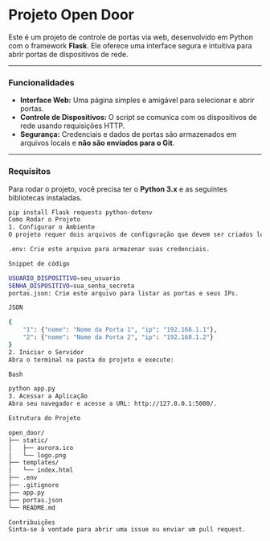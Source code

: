 # Projeto Open Door

Este é um projeto de controle de portas via web, desenvolvido em Python com o framework **Flask**. Ele oferece uma interface segura e intuitiva para abrir portas de dispositivos de rede.

---

### Funcionalidades

* **Interface Web:** Uma página simples e amigável para selecionar e abrir portas.
* **Controle de Dispositivos:** O script se comunica com os dispositivos de rede usando requisições HTTP.
* **Segurança:** Credenciais e dados de portas são armazenados em arquivos locais e **não são enviados para o Git**.

---

### Requisitos

Para rodar o projeto, você precisa ter o **Python 3.x** e as seguintes bibliotecas instaladas.

```bash
pip install Flask requests python-dotenv
Como Rodar o Projeto
1. Configurar o Ambiente
O projeto requer dois arquivos de configuração que devem ser criados localmente, pois não são enviados ao Git.

.env: Crie este arquivo para armazenar suas credenciais.

Snippet de código

USUARIO_DISPOSITIVO=seu_usuario
SENHA_DISPOSITIVO=sua_senha_secreta
portas.json: Crie este arquivo para listar as portas e seus IPs.

JSON

{
    "1": {"nome": "Nome da Porta 1", "ip": "192.168.1.1"},
    "2": {"nome": "Nome da Porta 2", "ip": "192.168.1.2"}
}
2. Iniciar o Servidor
Abra o terminal na pasta do projeto e execute:

Bash

python app.py
3. Acessar a Aplicação
Abra seu navegador e acesse a URL: http://127.0.0.1:5000/.

Estrutura do Projeto

open_door/
├── static/
│   ├── aurora.ico
│   └── logo.png
├── templates/
│   └── index.html
├── .env
├── .gitignore
├── app.py
├── portas.json
└── README.md

Contribuições
Sinta-se à vontade para abrir uma issue ou enviar um pull request.
